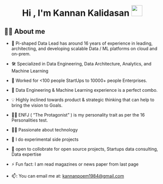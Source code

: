 <h1 align="center">Hi , I'm Kannan Kalidasan <img src="https://media.giphy.com/media/hvRJCLFzcasrR4ia7z/giphy.gif" width="35"></h1>


## :sassy_man:  About me

- 🚩 Pi-shaped Data Lead has around 16 years of experience in leading, architecting, and developing scalable Data / ML platforms on cloud and on-prem.
- 🛠 Specialized in Data Engineering, Data Architecture, Analytics, and Machine Learning
- 🧢 Worked for <100 people StartUps to 10000+ people Enterprises. 
- 💎 Data Engineering & Machine Learning experience is a perfect combo.
- 💡 Highly inclined towards product & strategic thinking that can help to bring the vision to Goals.
- 👨🏻 ENFJ ( “The Protagonist” ) is my personality trait as per the 16 Personalities test.
- 👨‍💻 Passionate about technology

- 🔭 I do experimental side projects
- 👯 open to collobrate for open source projects, Startups data consulting, Data expertise
  
- ⚡ Fun fact: I am read magazines or news paper from last page
- 📫: You can email me at: kannanpoem1984@gmail.com

